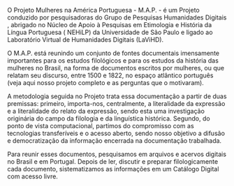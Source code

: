 O Projeto Mulheres na América Portuguesa - M.A.P. - é um Projeto conduzido por pesquisadoras do Grupo de Pesquisas Humanidades Digitais , abrigado no Núcleo de Apoio à Pesquisas em Etimologia e História da Língua Portuguesa ( NEHiLP) da Universidade de São Paulo e ligado ao Laboratório Virtual de Humanidades Digitais (LaViHD).

O M.A.P. está reunindo um conjunto de fontes documentais imensamente importantes para os estudos filológicos e para os estudos da história das mulheres no Brasil, na forma de documentos escritos por mulheres, ou que relatam seu discurso, entre 1500 e 1822, no espaço atlântico português (veja aqui nosso projeto completo e as perguntas que o motivaram).

A metodologia seguida no Projeto trata essa documentação a partir de duas premissas: primeiro, importa-nos, centralmente, a literalidade da expressão e a literalidade do relato da expressão, sendo esta uma investigação originária do campo da filologia e da linguística histórica. Segundo, do ponto de vista computacional, partimos do compromisso com as tecnologias transferíveis e o acesso aberto, sendo nosso objetivo a difusão e democratização da informação encerrada na documentação trabalhada.

Para reunir esses documentos, pesquisamos em arquivos e acervos digitais no Brasil e em Portugal. Depois de ler, discutir e preparar filologicamente cada documento, sistematizamos as informações em um Catálogo Digital com acesso livre.

